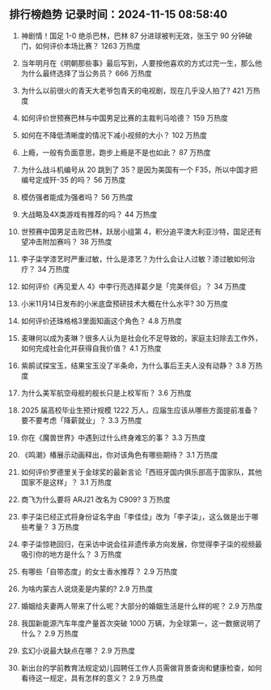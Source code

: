 
## 排行榜趋势 记录时间：2024-11-15 08:58:40
  
  1. 神剧情！国足 1-0 绝杀巴林，巴林 87 分进球被判无效，张玉宁 90 分钟破门，如何评价本场比赛？ 1263 万热度
    
  2. 当年明月在《明朝那些事》最后写到，人要按他喜欢的方式过完一生，那么他为什么最终选择了当公务员？ 666 万热度
    
  3. 为什么以前很火的青天大老爷包青天的电视剧，现在几乎没人拍了? 421 万热度
    
  4. 如何评价世预赛巴林与中国男足比赛的主裁判马哈德？ 159 万热度
    
  5. 如何在不降低清晰度的情况下减小视频的大小？ 102 万热度
    
  6. 上瘾，一般有负面意思，跑步上瘾是不是也如此？ 87 万热度
    
  7. 为什么战斗机编号从 20 跳到了 35？是因为美国有一个 F35，所以中国才把编号定成歼-35 的吗？ 56 万热度
    
  8. 模仿强者能成为强者吗？ 56 万热度
    
  9. 大战略及4X类游戏有推荐的吗？ 44 万热度
    
  10. 世预赛中国男足击败巴林，跃居小组第 4，积分追平澳大利亚沙特，国足还有望冲击附加赛吗？ 38 万热度
    
  11. 李子柒学漆艺时严重过敏，什么是漆艺？为什么会让人过敏？漆过敏如何治疗？ 34 万热度
    
  12. 如何评价《再见爱人 4》中李行亮选择葛夕是「完美伴侣」？ 34 万热度
    
  13. 小米11月14日发布的小米底盘预研技术大概在什么水平? 30 万热度
    
  14. 如何评价还珠格格3里面知画这个角色？ 4.8 万热度
    
  15. 麦琳何以成为麦琳？很多人认为是社会化不足导致的，家庭主妇除去工作外，如何完成社会化并获得自我价值？ 4.1 万热度
    
  16. 紫鹃试探宝玉，结果宝玉没了半条命，为什么事后王夫人没有动静？ 3.8 万热度
    
  17. 为什么美军航空母舰的舰长只是上校军衔？ 3.6 万热度
    
  18. 2025 届高校毕业生预计规模 1222 万人，应届生应该从哪些方面提前准备？要不要考虑「降薪就业」？ 3.3 万热度
    
  19. 你在《魔兽世界》中遇到过什么终身难忘的事？ 3.3 万热度
    
  20. 《鸣潮》椿展示动画释出，你对该角色有哪些期待？ 3.1 万热度
    
  21. 如何评价罗德里关于金球奖的最新言论「西班牙国内俱乐部高于国家队，其他国家不是这样」？ 3.1 万热度
    
  22. 商飞为什么要将 ARJ21 改名为 C909? 3 万热度
    
  23. 李子柒已经正式将身份证名字由「李佳佳」改为「李子柒」，这么做是出于哪些考量？ 3 万热度
    
  24. 李子柒惊艳回归，在采访中说会往非遗传承方向发展，你觉得李子柒的视频最吸引你的地方是什么？ 3 万热度
    
  25. 有哪些「自带态度」的女士香水推荐？ 2.9 万热度
    
  26. 为啥内蒙古人说烧麦是内蒙的? 2.9 万热度
    
  27. 婚姻给夫妻两人带来了什么呢？大部分的婚姻生活是什么样的呢？ 2.9 万热度
    
  28. 我国新能源汽车年度产量首次突破 1000 万辆，为全球第一，这一数据说明了什么？ 2.9 万热度
    
  29. 玄幻小说最大缺点在哪？ 2.9 万热度
    
  30. 新出台的学前教育法规定幼儿园聘任工作人员需做背景查询和健康检查，如何看待这一规定，具有怎样的意义？ 2.9 万热度
    